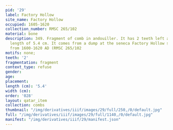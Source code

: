 ```yaml
---
pid: '29'
label: Factory Hollow
site_name: Factory Hollow
occupied: 1605-1620
collection_number: RMSC 265/102
material: bone
description: 349. Fragment of comb in andouiller. It has 2 teeth left and has a residual
  length of 5.4 cm. It comes from a dump at the seneca Factory Hollow site dating
  from 1600-1620 AD (RMSC 265/102
motifs: none;
teeth: '2'
fragmentation: fragment
context_type: refuse
gender:
age:
placement:
length (cm): '5.4'
width (cm):
order: '028'
layout: qatar_item
collection: combs
thumbnail: "/img/derivatives/iiif/images/29/full/250,/0/default.jpg"
full: "/img/derivatives/iiif/images/29/full/1140,/0/default.jpg"
manifest: "/img/derivatives/iiif/29/manifest.json"
---
```

